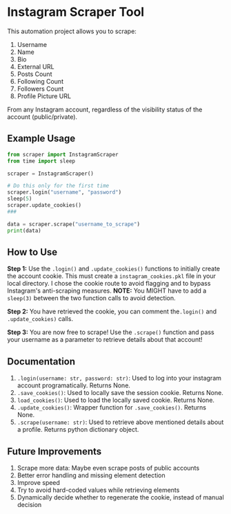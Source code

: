 
# Instagram Scraper Tool
This automation project allows you to scrape:

 1. Username
 2. Name
 3. Bio
 4. External URL
 5. Posts Count
 6. Following Count
 7. Followers Count
 8. Profile Picture URL

From any Instagram account, regardless of the visibility status of the account (public/private).

## Example Usage
```py
from scraper import InstagramScraper
from time import sleep

scraper = InstagramScraper()

# Do this only for the first time
scraper.login("username", "password")
sleep(5)
scraper.update_cookies()
###

data = scraper.scrape("username_to_scrape")
print(data)
```

## How to Use

**Step 1:** Use the `.login()` and `.update_cookies()` functions to initially create the account cookie. This must create a `instagram_cookies.pkl` file in your local directory. I chose the cookie route to avoid flagging and to bypass Instagram's anti-scraping measures.
**NOTE:** You MIGHT have to add a `sleep(3)` between the two function calls to avoid detection.

**Step 2:** You have retrieved the cookie, you can comment the`.login()` and `.update_cookies)` calls.

**Step 3:** You are now free to scrape! Use the `.scrape()` function and pass your username as a parameter to retrieve details about that account!

## Documentation
1. `.login(username: str, password: str)`: Used to log into your instagram account programatically. Returns None.
2. `.save_cookies()`: Used to locally save the session cookie. Returns None.
3. `load_cookies()`: Used to load the locally saved cookie. Returns None.
4. `.update_cookies()`: Wrapper function for `.save_cookies()`. Returns None.
5. `.scrape(username: str)`: Used to retrieve above mentioned details about a profile. Returns python dictionary object.

## Future Improvements
1. Scrape more data: Maybe even scrape posts of public accounts
2. Better error handling and missing element detection
3. Improve speed
4. Try to avoid hard-coded values while retrieving elements
5. Dynamically decide whether to regenerate the cookie, instead of manual decision